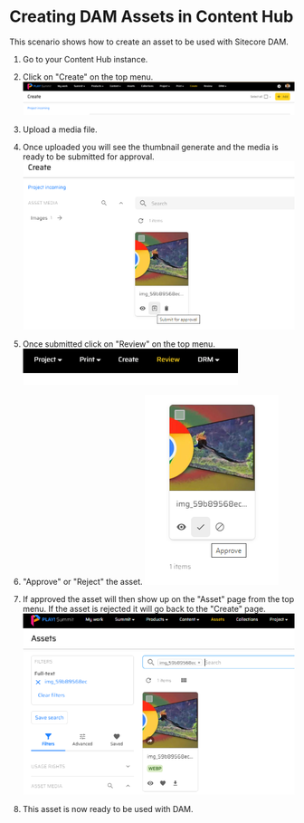 # Creating DAM Assets in Content Hub

This scenario shows how to create an asset to be used with Sitecore DAM.

1. Go to your Content Hub instance.

1. Click on "Create" on the top menu.
![Graphical user interface, application](./media/image1.png)

1. Upload a media file.

1. Once uploaded you will see the thumbnail generate and the media is ready to be submitted for approval.
![Graphical user interface, application](./media/image2.png)

1. Once submitted click on "Review" on the top menu.
![Selected image](./media/image3.png)

1. "Approve" or "Reject" the asset.
![Selected image](./media/image4.png)

1. If approved the asset will then show up on the "Asset" page from the top menu. If the asset is rejected it will go back to the "Create" page.
![Graphical user interface, text, application, email](./media/image5.png)

1. This asset is now ready to be used with DAM.
